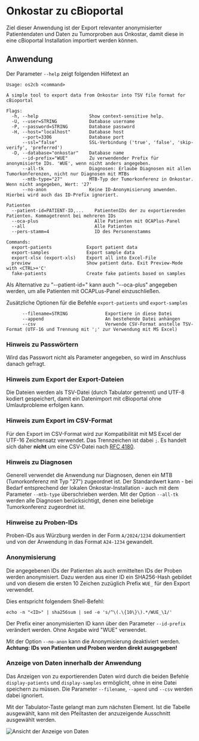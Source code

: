 # Onkostar zu cBioportal

Ziel dieser Anwendung ist der Export relevanter anonymisierter Patientendaten und Daten zu Tumorproben aus Onkostar,
damit diese in eine cBioportal Installation importiert werden können.

## Anwendung

Der Parameter `--help` zeigt folgenden Hilfetext an

```
Usage: os2cb <command>

A simple tool to export data from Onkostar into TSV file format for cBioportal

Flags:
  -h, --help                   Show context-sensitive help.
  -U, --user=STRING            Database username
  -P, --password=STRING        Database password
  -H, --host="localhost"       Database host
      --port=3306              Database port
      --ssl="false"            SSL-Verbindung ('true', 'false', 'skip-verify', 'preferred')
  -D, --database="onkostar"    Database name
      --id-prefix="WUE"        Zu verwendender Prefix für anonymisierte IDs. 'WUE', wenn nicht anders angegeben.
      --all-tk                 Diagnosen: Erlaube Diagnosen mit allen Tumorkonferenzen, nicht nur Diagnosen mit MTBs
      --mtb-type="27"          MTB-Typ der Tumorkonferenz in Onkostar. Wenn nicht angegeben, Wert: '27'
      --no-anon                Keine ID-Anonymisierung anwenden. Hierbei wird auch das ID-Prefix ignoriert.

Patienten
  --patient-id=PATIENT-ID,...    PatientenIDs der zu exportierenden Patienten. Kommagetrennt bei mehreren IDs
  --oca-plus                     Alle Patienten mit OCAPlus-Panel
  --all                          Alle Patienten
  --pers-stamm=4                 ID des Personenstamms

Commands:
  export-patients             Export patient data
  export-samples              Export sample data
  export-xlsx (export-xls)    Export all into Excel-File
  preview                     Show patient data. Exit Preview-Mode with <CTRL>+'C'
  fake-patients               Create fake patients based on samples
```

Als Alternative zu "--patient-id=" kann auch "--oca-plus" angegeben werden, um alle Patienten mit OCAPLus-Panel einzuschließen.

Zusätzliche Optionen für die Befehle `export-patients` und `export-samples`

```
      --filename=STRING              Exportiere in diese Datei
      --append                       An bestehende Datei anhängen
      --csv                          Verwende CSV-Format anstelle TSV-Format (UTF-16 und Trennung mit ';' zur Verwendung mit MS Excel)
```

### Hinweis zu Passwörtern

Wird das Passwort nicht als Parameter angegeben, so wird im Anschluss danach gefragt.

### Hinweis zum Export der Export-Dateien

Die Dateien werden als TSV-Datei (durch Tabulator getrennt) und UTF-8 kodiert gespeichert, damit ein Datenimport mit
cBioportal ohne Umlautprobleme erfolgen kann.

### Hinweis zum Export im CSV-Format

Für den Export im CSV-Format wird zur Kompatibilität mit MS Excel der UTF-16 Zeichensatz verwendet. Das Trennzeichen ist dabei `;`.
Es handelt sich daher **nicht** um eine CSV-Datei nach [RFC 4180](https://www.rfc-editor.org/rfc/rfc4180).

### Hinweis zu Diagnosen

Generell verwendet die Anwendung nur Diagnosen, denen ein MTB (Tumorkonferenz mit Typ "27") zugeordnet ist.
Der Standardwert kann - bei Bedarf entsprechend der lokalen Onkostar-Installation - auch mit dem Parameter `--mtb-type`
überschrieben werden.
Mit der Option `--all-tk` werden alle Diagnosen berücksichtigt, denen eine beliebige Tumorkonferenz zugeordnet ist.

### Hinweise zu Proben-IDs

Proben-IDs aus Würzburg werden in der Form `A/2024/1234` dokumentiert und von der Anwendung in das Format `A24-1234` gewandelt. 

### Anonymisierung

Die angegebenen IDs der Patienten als auch ermittelten IDs der Proben werden anonymisiert.
Dazu werden aus einer ID ein SHA256-Hash gebildet und von diesem die ersten 10 Zeichen zuzüglich Prefix `WUE_` für den
Export verwendet.

Dies entspricht folgendem Shell-Befehl:

```shell
echo -n "<ID>" | sha256sum | sed -e 's/^\(.\{10\}\).*/WUE_\1/'
```

Der Prefix einer anonymisierten ID kann über den Parameter `--id-prefix` verändert werden. Ohne Angabe wird "WUE" verwendet.

Mit der Option `--no-anon` kann die Anonymisierung deaktiviert werden. 
**Achtung: IDs von Patienten und Proben werden direkt ausgegeben!**

### Anzeige von Daten innerhalb der Anwendung

Das Anzeigen von zu exportierenden Daten wird durch die beiden Befehle `display-patients` und `display-samples` ermöglicht, ohne in eine Datei speichern zu müssen.
Die Parameter `--filename`, `--apend` und `--csv` werden dabei ignoriert.

Mit der Tabulator-Taste gelangt man zum nächsten Element. Ist die Tabelle ausgewählt, kann mit den Pfeiltasten der anzuzeigende Ausschnitt ausgewählt werden.

![Ansicht der Anzeige von Daten](display.gif)
